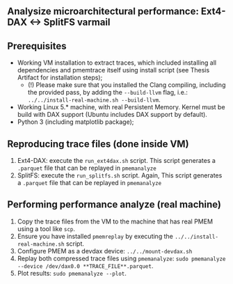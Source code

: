 ## Analysize microarchitectural performance: Ext4-DAX <-> SplitFS varmail

## Prerequisites
- Working VM installation to extract traces, which included installing all dependencies and pmemtrace itself using install script (see Thesis Artifact for installation steps);
     * (!) Please make sure that you installed the Clang compiling, including the provided pass, by adding the `--build-llvm` flag, i.e.: `../../install-real-machine.sh --build-llvm`.
- Working Linux 5.* machine, with real Persistent Memory. Kernel must be build with DAX support (Ubuntu includes DAX support by default).
- Python 3 (including matplotlib package);

## Reproducing trace files (done inside VM)
1. Ext4-DAX: execute the `run_ext4dax.sh` script. This script generates a `.parquet` file that can be replayed in `pmemanalyze`
2. SplitFS: execute the `run_splitfs.sh` script. Again, This script generates a `.parquet` file that can be replayed in `pmemanalyze`

## Performing performance analyze (real machine)
1. Copy the trace files from the VM to the machine that has real PMEM using a tool like `scp`.
2. Ensure you have installed `pmemreplay` by executing the `../../install-real-machine.sh` script.
3. Configure PMEM as a devdax device: `../../mount-devdax.sh`
4. Replay both compressed trace files using `pmemanalyze`: `sudo pmemanalyze --device /dev/dax0.0 **TRACE_FILE**.parquet`.
5. Plot results: `sudo pmemanalyze --plot`.
